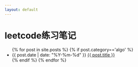 ```yaml
---
layout: default
---
```



# leetcode练习笔记

<ul>
    {% for post in site.posts %}
        {% if post.category=='algo' %}
        <li>
            <div>
                <span>{{ post.date | date: "%Y-%m-%d" }}</span>
                <a href="{{ site.url }}{{ post.url }}">{{ post.title }}</a>
            </div>
        </li>
        {% endif %}
    {% endfor %}
</ul> 